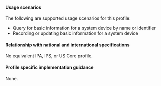 #### Usage scenarios

The following are supported usage scenarios for this profile:

- Query for basic information for a system device by name or identifier
- Recording or updating basic information for a system device 


#### Relationship with national and international specifications

No equivalent IPA, IPS, or US Core profile.


#### Profile specific implementation guidance
None.

